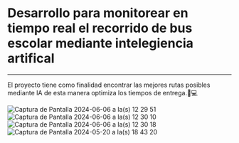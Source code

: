 # Desarrollo para monitorear en tiempo real el recorrido de bus escolar mediante intelegiencia artifical
-----------------------------------------------
El proyecto tiene como finalidad encontrar las mejores rutas posibles mediante IA de esta manera optimiza los tiempos de entrega.📱💻

![Captura de Pantalla 2024-06-06 a la(s) 12 29 51](https://github.com/PabloLunaSanchez/bus_location/assets/113323847/c83829e4-7e4c-4dea-93bf-820e7bd53381)
![Captura de Pantalla 2024-06-06 a la(s) 12 30 10](https://github.com/PabloLunaSanchez/bus_location/assets/113323847/d9c3e851-972e-43d8-a502-7983fcd7ca00)
![Captura de Pantalla 2024-06-06 a la(s) 12 30 18](https://github.com/PabloLunaSanchez/bus_location/assets/113323847/0de6267c-32f7-4012-9e8a-9c6d28a95a11)
![Captura de Pantalla 2024-05-20 a la(s) 18 43 20](https://github.com/PabloLunaSanchez/bus_location/assets/113323847/ac5acfaf-2c7e-4cf8-bfa8-a3a5899193fb)




